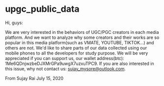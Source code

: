 # upgc_public_data
Hi, guys:

We are very interested in the behaviors of UGC/PGC creators in each media platform.
And we want to analyze why some creators and their works are so popular in this media platform(such as VMATE, YOUTUBE, TIKTOK...) and others are not.
We'd like to share parts of our data collected using our mobile phones to all the developers for study purpose.
We will be very appreciated if you can support us, our wallet address(btc): 1Me6QDnjwzbeDJXMrGPa9uwgX7uzxuTPC9.
If you are also interested in this issue, why not contact us: sujay_mysore@outlook.com.

From Sujay Rai
July 15, 2020
